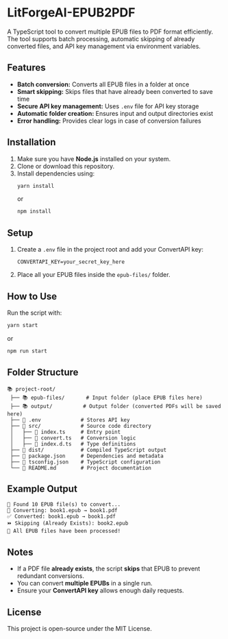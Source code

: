 # LitForgeAI-EPUB2PDF

A TypeScript tool to convert multiple EPUB files to PDF format efficiently. The tool supports batch processing, automatic skipping of already converted files, and API key management via environment variables.

## Features

- **Batch conversion:** Converts all EPUB files in a folder at once  
- **Smart skipping:** Skips files that have already been converted to save time  
- **Secure API key management:** Uses `.env` file for API key storage  
- **Automatic folder creation:** Ensures input and output directories exist  
- **Error handling:** Provides clear logs in case of conversion failures  

## Installation

1. Make sure you have **Node.js** installed on your system.  
2. Clone or download this repository.  
3. Install dependencies using:  
   ```sh
   yarn install
   ```
   or  
   ```sh
   npm install
   ```

## Setup

1. Create a `.env` file in the project root and add your ConvertAPI key:
   ```env
   CONVERTAPI_KEY=your_secret_key_here
   ```
2. Place all your EPUB files inside the `epub-files/` folder.

## How to Use

Run the script with:
```sh
yarn start
```
or
```sh
npm run start
```

## Folder Structure

```
📚 project-root/
 ├── 📚 epub-files/       # Input folder (place EPUB files here)
 ├── 📚 output/          # Output folder (converted PDFs will be saved here)
 ├── 📄 .env             # Stores API key
 ├── 📂 src/             # Source code directory
 │   ├── 📄 index.ts     # Entry point
 │   ├── 📄 convert.ts   # Conversion logic
 │   ├── 📄 index.d.ts   # Type definitions
 ├── 📂 dist/            # Compiled TypeScript output
 ├── 📄 package.json     # Dependencies and metadata
 ├── 📄 tsconfig.json    # TypeScript configuration
 └── 📄 README.md        # Project documentation
```

## Example Output

```
👑 Found 10 EPUB file(s) to convert...
🔄 Converting: book1.epub → book1.pdf
✅ Converted: book1.epub → book1.pdf
⏩ Skipping (Already Exists): book2.epub
🎉 All EPUB files have been processed!
```

## Notes

- If a PDF file **already exists**, the script **skips** that EPUB to prevent redundant conversions.  
- You can convert **multiple EPUBs** in a single run.  
- Ensure your **ConvertAPI key** allows enough daily requests.  

## License

This project is open-source under the MIT License.
